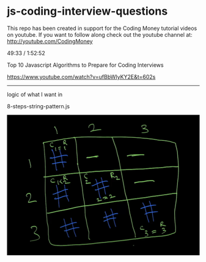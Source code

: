 # js-coding-interview-questions

This repo has been created in support for the Coding Money tutorial videos on youtube. If you want to follow along check out the youtube channel at: http://youtube.com/CodingMoney

49:33 / 1:52:52

Top 10 Javascript Algorithms to Prepare for Coding Interviews

https://www.youtube.com/watch?v=ufBbWIyKY2E&t=602s

---

logic of what I want in

8-steps-string-pattern.js

![alt text](image.png)
